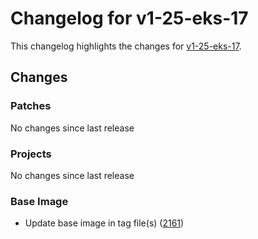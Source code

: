 # Changelog for v1-25-eks-17

This changelog highlights the changes for [v1-25-eks-17](https://github.com/aws/eks-distro/tree/v1-25-eks-17).

## Changes

### Patches
No changes since last release

### Projects
No changes since last release

### Base Image
* Update base image in tag file(s) ([2161](https://github.com/aws/eks-distro/pull/2161))

